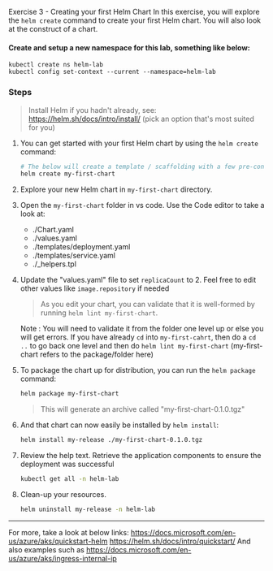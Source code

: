  Exercise 3 - Creating your first Helm Chart
In this exercise, you will explore the ```helm create``` command to create your first Helm chart. You will also look at the construct of a chart.

#### Create and setup a new namespace for this lab, something like below:
```
kubectl create ns helm-lab
kubectl config set-context --current --namespace=helm-lab
```

### Steps

> Install Helm if you hadn't already, see: https://helm.sh/docs/intro/install/ (pick an option that's most suited for you)

1. You can get started with your first Helm chart by using the ```helm create``` command:

    ```bash
    # The below will create a template / scaffolding with a few pre-configured manifests that can be removed / modified later.
    helm create my-first-chart    
    ```

2. Explore your new Helm chart in `my-first-chart` directory.   

3. Open the `my-first-chart` folder in vs code. Use the Code editor to take a look at:

    * ./Chart.yaml
    * ./values.yaml
    * ./templates/deployment.yaml
    * ./templates/service.yaml
    * ./_helpers.tpl

4. Update the "values.yaml" file to set ```replicaCount``` to 2. Feel free to edit other values like `image.repository` if needed

    > As you edit your chart, you can validate that it is well-formed by running ```helm lint my-first-chart```. 
    
    Note : You will need to validate it from the folder one level up or else you will get errors. 
    If you have already `cd` into `my-first-cahrt`, then do a `cd ..` to go back one level and then do `helm lint my-first-chart` (my-first-chart refers to the package/folder here)

4. To package the chart up for distribution, you can run the ```helm package``` command:

    ```bash
    helm package my-first-chart
    ```

    > This will generate an archive called "my-first-chart-0.1.0.tgz"

5. And that chart can now easily be installed by ```helm install```:

    ```bash
    helm install my-release ./my-first-chart-0.1.0.tgz 
    ```

6. Review the help text. Retrieve the application components to ensure the deployment was successful

    ```bash
    kubectl get all -n helm-lab
    ```    

7. Clean-up your resources.

    ```bash
    helm uninstall my-release -n helm-lab    
    ```

---

For more, take a look at below links:
https://docs.microsoft.com/en-us/azure/aks/quickstart-helm
https://helm.sh/docs/intro/quickstart/
And also examples such as https://docs.microsoft.com/en-us/azure/aks/ingress-internal-ip
